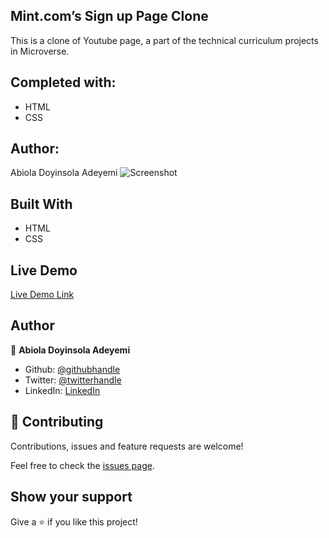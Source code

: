 ## Mint.com’s Sign up Page Clone
This is a clone of Youtube page, a part of the technical curriculum projects in Microverse.

## Completed with:
- HTML
- CSS

## Author:
Abiola Doyinsola Adeyemi
![Screenshot](/img/)

## Built With

- HTML
- CSS

## Live Demo

[Live Demo Link]()

## Author

👤 **Abiola Doyinsola Adeyemi**
- Github: [@githubhandle](https://github.com/abidoyinsola1)
- Twitter: [@twitterhandle](https://twitter.com/abidoyinsola)
- LinkedIn: [LinkedIn](https://www.linkedin.com/in/doyinsola-adeyemi)

## 🤝 Contributing

Contributions, issues and feature requests are welcome!

Feel free to check the [issues page](https://github.com/Abidoyinsola1/).

## Show your support

Give a ⭐️ if you like this project!
